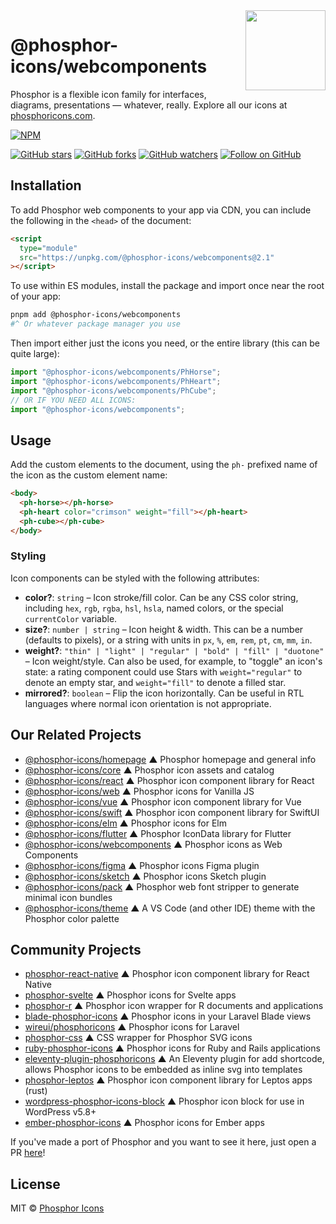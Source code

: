 <img src="/meta/phosphor-mark-tight-black.png" width="128" align="right" />

# @phosphor-icons/webcomponents

Phosphor is a flexible icon family for interfaces, diagrams, presentations — whatever, really. Explore all our icons at [phosphoricons.com](https://phosphoricons.com).

[![NPM](https://img.shields.io/npm/v/@phosphor-icons/webcomponents.svg?style=flat-square)](https://www.npmjs.com/package/@phosphor-icons/webcomponents)

[![GitHub stars](https://img.shields.io/github/stars/phosphor-icons/webcomponents?style=flat-square&label=Star)](https://github.com/phosphor-icons/webcomponents)
[![GitHub forks](https://img.shields.io/github/forks/phosphor-icons/webcomponents?style=flat-square&label=Fork)](https://github.com/phosphor-icons/webcomponents/fork)
[![GitHub watchers](https://img.shields.io/github/watchers/phosphor-icons/webcomponents?style=flat-square&label=Watch)](https://github.com/phosphor-icons/webcomponents)
[![Follow on GitHub](https://img.shields.io/github/followers/rektdeckard?style=flat-square&label=Follow)](https://github.com/rektdeckard)

## Installation

To add Phosphor web components to your app via CDN, you can include the following in the `<head>` of the document:

```html
<script
  type="module"
  src="https://unpkg.com/@phosphor-icons/webcomponents@2.1"
></script>
```

To use within ES modules, install the package and import once near the root of your app:

```bash
pnpm add @phosphor-icons/webcomponents
#^ Or whatever package manager you use
```

Then import either just the icons you need, or the entire library (this can be quite large):

```ts
import "@phosphor-icons/webcomponents/PhHorse";
import "@phosphor-icons/webcomponents/PhHeart";
import "@phosphor-icons/webcomponents/PhCube";
// OR IF YOU NEED ALL ICONS:
import "@phosphor-icons/webcomponents";
```

## Usage

Add the custom elements to the document, using the `ph-` prefixed name of the icon as the custom element name:

```html
<body>
  <ph-horse></ph-horse>
  <ph-heart color="crimson" weight="fill"></ph-heart>
  <ph-cube></ph-cube>
</body>
```

### Styling

Icon components can be styled with the following attributes:

- **color?**: `string` – Icon stroke/fill color. Can be any CSS color string, including `hex`, `rgb`, `rgba`, `hsl`, `hsla`, named colors, or the special `currentColor` variable.
- **size?**: `number | string` – Icon height & width. This can be a number (defaults to pixels), or a string with units in `px`, `%`, `em`, `rem`, `pt`, `cm`, `mm`, `in`.
- **weight?**: `"thin" | "light" | "regular" | "bold" | "fill" | "duotone"` – Icon weight/style. Can also be used, for example, to "toggle" an icon's state: a rating component could use Stars with `weight="regular"` to denote an empty star, and `weight="fill"` to denote a filled star.
- **mirrored?**: `boolean` – Flip the icon horizontally. Can be useful in RTL languages where normal icon orientation is not appropriate.

<!-- BEGIN_LINKS -->
## Our Related Projects

- [@phosphor-icons/homepage](https://github.com/phosphor-icons/homepage) ▲ Phosphor homepage and general info
- [@phosphor-icons/core](https://github.com/phosphor-icons/core) ▲ Phosphor icon assets and catalog
- [@phosphor-icons/react](https://github.com/phosphor-icons/react) ▲ Phosphor icon component library for React
- [@phosphor-icons/web](https://github.com/phosphor-icons/web) ▲ Phosphor icons for Vanilla JS
- [@phosphor-icons/vue](https://github.com/phosphor-icons/vue) ▲ Phosphor icon component library for Vue
- [@phosphor-icons/swift](https://github.com/phosphor-icons/swift) ▲ Phosphor icon component library for SwiftUI
- [@phosphor-icons/elm](https://github.com/phosphor-icons/phosphor-elm) ▲ Phosphor icons for Elm
- [@phosphor-icons/flutter](https://github.com/phosphor-icons/flutter) ▲ Phosphor IconData library for Flutter
- [@phosphor-icons/webcomponents](https://github.com/phosphor-icons/webcomponents) ▲ Phosphor icons as Web Components
- [@phosphor-icons/figma](https://github.com/phosphor-icons/figma) ▲ Phosphor icons Figma plugin
- [@phosphor-icons/sketch](https://github.com/phosphor-icons/sketch) ▲ Phosphor icons Sketch plugin
- [@phosphor-icons/pack](https://github.com/phosphor-icons/pack) ▲ Phosphor web font stripper to generate minimal icon bundles
- [@phosphor-icons/theme](https://github.com/phosphor-icons/theme) ▲ A VS Code (and other IDE) theme with the Phosphor color palette

## Community Projects

- [phosphor-react-native](https://github.com/duongdev/phosphor-react-native) ▲ Phosphor icon component library for React Native
- [phosphor-svelte](https://github.com/haruaki07/phosphor-svelte) ▲ Phosphor icons for Svelte apps
- [phosphor-r](https://github.com/dreamRs/phosphoricons) ▲ Phosphor icon wrapper for R documents and applications
- [blade-phosphor-icons](https://github.com/codeat3/blade-phosphor-icons) ▲ Phosphor icons in your Laravel Blade views
- [wireui/phosphoricons](https://github.com/wireui/phosphoricons) ▲ Phosphor icons for Laravel
- [phosphor-css](https://github.com/lucagoslar/phosphor-css) ▲ CSS wrapper for Phosphor SVG icons
- [ruby-phosphor-icons](https://github.com/maful/ruby-phosphor-icons) ▲ Phosphor icons for Ruby and Rails applications
- [eleventy-plugin-phosphoricons](https://github.com/reatlat/eleventy-plugin-phosphoricons) ▲ An Eleventy plugin for add shortcode, allows Phosphor icons to be embedded as inline svg into templates
- [phosphor-leptos](https://github.com/SorenHolstHansen/phosphor-leptos) ▲ Phosphor icon component library for Leptos apps (rust)
- [wordpress-phosphor-icons-block](https://github.com/robruiz/phosphor-icons-block) ▲ Phosphor icon block for use in WordPress v5.8+
- [ember-phosphor-icons](https://github.com/IgnaceMaes/ember-phosphor-icons) ▲ Phosphor icons for Ember apps

If you've made a port of Phosphor and you want to see it here, just open a PR [here](https://github.com/phosphor-icons/homepage)!

## License

MIT © [Phosphor Icons](https://github.com/phosphor-icons)
<!-- END_LINKS -->
